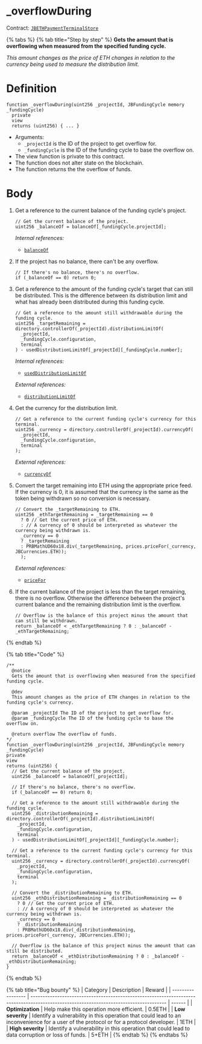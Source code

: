 # \_overflowDuring

Contract: [`JBETHPaymentTerminalStore`](../)​‌

{% tabs %}
{% tab title="Step by step" %}
**Gets the amount that is overflowing when measured from the specified funding cycle.**

_This amount changes as the price of ETH changes in relation to the currency being used to measure the distribution limit._

# Definition

```solidity
function _overflowDuring(uint256 _projectId, JBFundingCycle memory _fundingCycle)
  private
  view
  returns (uint256) { ... }
```

* Arguments:
  * `_projectId` is the ID of the project to get overflow for.
  * `_fundingCycle` is the ID of the funding cycle to base the overflow on.
* The view function is private to this contract.
* The function does not alter state on the blockchain.
* The function returns the the overflow of funds.

# Body

1.  Get a reference to the current balance of the funding cycle's project.

    ```solidity
    // Get the current balance of the project.
    uint256 _balanceOf = balanceOf[_fundingCycle.projectId];
    ```

    _Internal references:_

    * [`balanceOf`](../properties/balanceof.md)
2.  If the project has no balance, there can't be any overflow.

    ```solidity
    // If there's no balance, there's no overflow.
    if (_balanceOf == 0) return 0;
    ```
3.  Get a reference to the amount of the funding cycle's target that can still be distributed. This is the difference between its distribution limit and what has already been distributed during this funding cycle.

    ```solidity
    // Get a reference to the amount still withdrawable during the funding cycle.
    uint256 _targetRemaining = directory.controllerOf(_projectId).distributionLimitOf(
      _projectId,
      _fundingCycle.configuration,
      terminal
    ) - usedDistributionLimitOf[_projectId][_fundingCycle.number];
    ```

    _Internal references:_

    * [`usedDistributionLimitOf`](../properties/useddistributionlimitof.md)

    _External references:_

    * [`distributionLimitOf`](../../../or-controllers/jbcontroller/properties/distributionlimitof.md)
4.  Get the currency for the distribution limit.

    ```solidity
    // Get a reference to the current funding cycle's currency for this terminal.
    uint256 _currency = directory.controllerOf(_projectId).currencyOf(
      _projectId,
      _fundingCycle.configuration,
      terminal
    );
    ```

    _External references:_

    * [`currencyOf`](../../../or-controllers/jbcontroller/properties/currencyof.md)
5.  Convert the target remaining into ETH using the appropriate price feed. If the currency is 0, it is assumed that the currency is the same as the token being withdrawn so no conversion is necessary.

    ```solidity
    // Convert the _targetRemaining to ETH.
    uint256 _ethTargetRemaining = _targetRemaining == 0
      ? 0 // Get the current price of ETH.
      : // A currency of 0 should be interpreted as whatever the currency being withdrawn is.
      _currency == 0
      ? _targetRemaining
      : PRBMathUD60x18.div(_targetRemaining, prices.priceFor(_currency, JBCurrencies.ETH));
      );
    ```

    _External references:_

    * [`priceFor`](../../../jbprices/read/pricefor.md)
6.  If the current balance of the project is less than the target remaining, there is no overflow. Otherwise the difference between the project's current balance and the remaining distribution limit is the overflow.

    ```solidity
    // Overflow is the balance of this project minus the amount that can still be withdrawn.
    return _balanceOf < _ethTargetRemaining ? 0 : _balanceOf - _ethTargetRemaining;
    ```
{% endtab %}

{% tab title="Code" %}
```solidity
/**
  @notice
  Gets the amount that is overflowing when measured from the specified funding cycle.

  @dev
  This amount changes as the price of ETH changes in relation to the funding cycle's currency.
  
  @param _projectId The ID of the project to get overflow for.
  @param _fundingCycle The ID of the funding cycle to base the overflow on.

  @return overflow The overflow of funds.
*/
function _overflowDuring(uint256 _projectId, JBFundingCycle memory _fundingCycle)
private
view
returns (uint256) {
  // Get the current balance of the project.
  uint256 _balanceOf = balanceOf[_projectId];

  // If there's no balance, there's no overflow.
  if (_balanceOf == 0) return 0;

  // Get a reference to the amount still withdrawable during the funding cycle.
  uint256 _distributionRemaining = directory.controllerOf(_projectId).distributionLimitOf(
    _projectId,
    _fundingCycle.configuration,
    terminal
  ) - usedDistributionLimitOf[_projectId][_fundingCycle.number];

  // Get a reference to the current funding cycle's currency for this terminal.
  uint256 _currency = directory.controllerOf(_projectId).currencyOf(
    _projectId,
    _fundingCycle.configuration,
    terminal
  );

  // Convert the _distributionRemaining to ETH.
  uint256 _ethDistributionRemaining = _distributionRemaining == 0
    ? 0 // Get the current price of ETH.
    : // A currency of 0 should be interpreted as whatever the currency being withdrawn is.
    _currency == 0
    ? _distributionRemaining
    : PRBMathUD60x18.div(_distributionRemaining, prices.priceFor(_currency, JBCurrencies.ETH));

  // Overflow is the balance of this project minus the amount that can still be distributed.
  return _balanceOf < _ethDistributionRemaining ? 0 : _balanceOf - _ethDistributionRemaining;
}
```
{% endtab %}

{% tab title="Bug bounty" %}
| Category          | Description                                                                                                                            | Reward |
| ----------------- | -------------------------------------------------------------------------------------------------------------------------------------- | ------ |
| **Optimization**  | Help make this operation more efficient.                                                                                               | 0.5ETH |
| **Low severity**  | Identify a vulnerability in this operation that could lead to an inconvenience for a user of the protocol or for a protocol developer. | 1ETH   |
| **High severity** | Identify a vulnerability in this operation that could lead to data corruption or loss of funds.                                        | 5+ETH  |
{% endtab %}
{% endtabs %}
